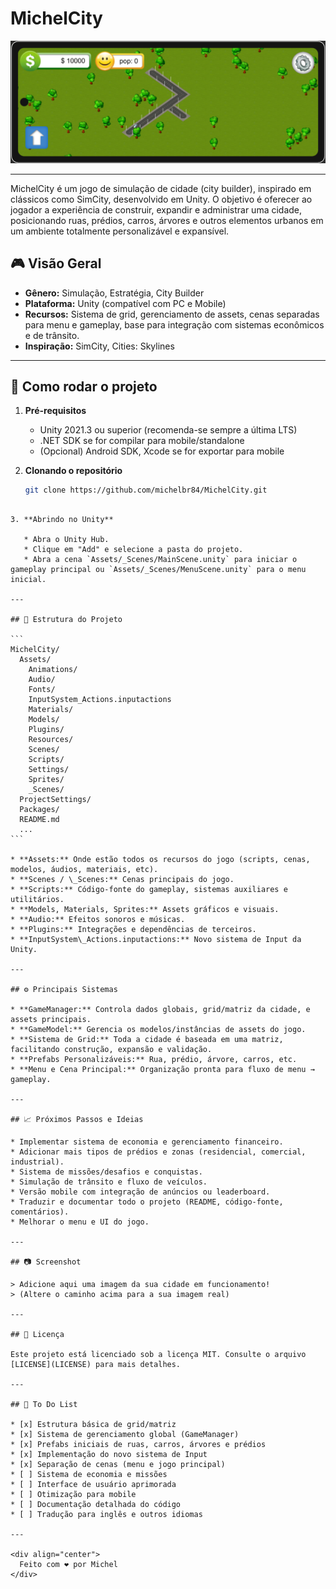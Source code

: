 # MichelCity

<div align="center">
  <img src="Assets/Images/screenshot.png" alt="Screenshot MichelCity" width="600"/>
</div>

---

MichelCity é um jogo de simulação de cidade (city builder), inspirado em clássicos como SimCity, desenvolvido em Unity. O objetivo é oferecer ao jogador a experiência de construir, expandir e administrar uma cidade, posicionando ruas, prédios, carros, árvores e outros elementos urbanos em um ambiente totalmente personalizável e expansível.

## 🎮 Visão Geral

- **Gênero:** Simulação, Estratégia, City Builder
- **Plataforma:** Unity (compatível com PC e Mobile)
- **Recursos:** Sistema de grid, gerenciamento de assets, cenas separadas para menu e gameplay, base para integração com sistemas econômicos e de trânsito.
- **Inspiração:** SimCity, Cities: Skylines

---

## 🚀 Como rodar o projeto

1. **Pré-requisitos**
   - Unity 2021.3 ou superior (recomenda-se sempre a última LTS)
   - .NET SDK se for compilar para mobile/standalone
   - (Opcional) Android SDK, Xcode se for exportar para mobile

2. **Clonando o repositório**
   ```sh
   git clone https://github.com/michelbr84/MichelCity.git
````

3. **Abrindo no Unity**

   * Abra o Unity Hub.
   * Clique em "Add" e selecione a pasta do projeto.
   * Abra a cena `Assets/_Scenes/MainScene.unity` para iniciar o gameplay principal ou `Assets/_Scenes/MenuScene.unity` para o menu inicial.

---

## 📂 Estrutura do Projeto

```
MichelCity/
  Assets/
    Animations/
    Audio/
    Fonts/
    InputSystem_Actions.inputactions
    Materials/
    Models/
    Plugins/
    Resources/
    Scenes/
    Scripts/
    Settings/
    Sprites/
    _Scenes/
  ProjectSettings/
  Packages/
  README.md
  ...
```

* **Assets:** Onde estão todos os recursos do jogo (scripts, cenas, modelos, áudios, materiais, etc).
* **Scenes / \_Scenes:** Cenas principais do jogo.
* **Scripts:** Código-fonte do gameplay, sistemas auxiliares e utilitários.
* **Models, Materials, Sprites:** Assets gráficos e visuais.
* **Audio:** Efeitos sonoros e músicas.
* **Plugins:** Integrações e dependências de terceiros.
* **InputSystem\_Actions.inputactions:** Novo sistema de Input da Unity.

---

## ⚙️ Principais Sistemas

* **GameManager:** Controla dados globais, grid/matriz da cidade, e assets principais.
* **GameModel:** Gerencia os modelos/instâncias de assets do jogo.
* **Sistema de Grid:** Toda a cidade é baseada em uma matriz, facilitando construção, expansão e validação.
* **Prefabs Personalizáveis:** Rua, prédio, árvore, carros, etc.
* **Menu e Cena Principal:** Organização pronta para fluxo de menu → gameplay.

---

## 📈 Próximos Passos e Ideias

* Implementar sistema de economia e gerenciamento financeiro.
* Adicionar mais tipos de prédios e zonas (residencial, comercial, industrial).
* Sistema de missões/desafios e conquistas.
* Simulação de trânsito e fluxo de veículos.
* Versão mobile com integração de anúncios ou leaderboard.
* Traduzir e documentar todo o projeto (README, código-fonte, comentários).
* Melhorar o menu e UI do jogo.

---

## 📷 Screenshot

> Adicione aqui uma imagem da sua cidade em funcionamento!
> (Altere o caminho acima para a sua imagem real)

---

## 📄 Licença

Este projeto está licenciado sob a licença MIT. Consulte o arquivo [LICENSE](LICENSE) para mais detalhes.

---

## 📝 To Do List

* [x] Estrutura básica de grid/matriz
* [x] Sistema de gerenciamento global (GameManager)
* [x] Prefabs iniciais de ruas, carros, árvores e prédios
* [x] Implementação do novo sistema de Input
* [x] Separação de cenas (menu e jogo principal)
* [ ] Sistema de economia e missões
* [ ] Interface de usuário aprimorada
* [ ] Otimização para mobile
* [ ] Documentação detalhada do código
* [ ] Tradução para inglês e outros idiomas

---

<div align="center">
  Feito com ❤️ por Michel
</div>
